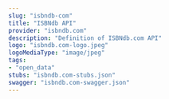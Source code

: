 ```yaml
---
slug: "isbndb-com"
title: "ISBNdb API"
provider: "isbndb.com"
description: "Definition of ISBNdb.com API"
logo: "isbndb.com-logo.jpeg"
logoMediaType: "image/jpeg"
tags:
- "open_data"
stubs: "isbndb.com-stubs.json"
swagger: "isbndb.com-swagger.json"
---
```

